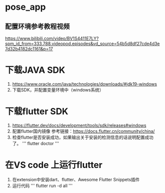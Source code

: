 # pose_app
## 配置环境参考教程视频
https://www.bilibili.com/video/BV1S4411E7LY?spm_id_from=333.788.videopod.episodes&vd_source=54b5d8df27cde4d3e7d32b4182dc1161&p=17


# 下载JAVA SDK
1. https://www.oracle.com/java/technologies/downloads/#jdk19-windows
2. 下载SDK，并配置变量环境中（windows系统）

# 下载flutter SDK
1. https://flutter.dev/docs/development/tools/sdk/releases#windows
2. 配置flutter国内镜像
   参考链接：https://docs.flutter.cn/community/china/
3. 检查flutter是否安装成功，如果输出关于安装的检测信息的话说明配置成功了。
   '''
   flutter doctor
   '''

# 在VS code 上运行flutter
1. 在extension中安装dart、flutter、Awesome Flutter Snippets插件
3. 运行代码
'''
flutter run -d all
'''


